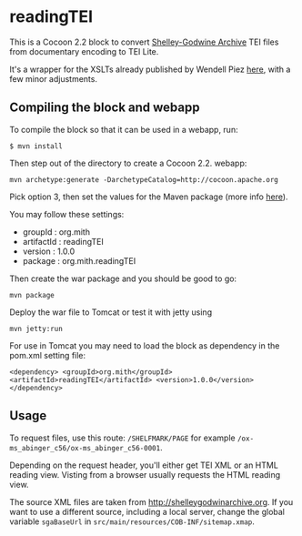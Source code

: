 # readingTEI

This is a Cocoon 2.2 block to convert [Shelley-Godwine Archive](http://www.tei-c.org/SIG/Music/) TEI files from documentary encoding to TEI Lite.

It's a wrapper for the XSLTs already published by Wendell Piez [here](https://github.com/wendellpiez/MITH_XSLT), with a few minor adjustments.

## Compiling the block and webapp

To compile the block so that it can be used in a webapp, run:

`$ mvn install`

Then step out of the directory to create a Cocoon 2.2. webapp:

`mvn archetype:generate -DarchetypeCatalog=http://cocoon.apache.org`

Pick option 3, then set the values for the Maven package (more info [here](http://cocoon.apache.org/2.2/1362_1_1.html)).

You may follow these settings:

* groupId : org.mith
* artifactId : readingTEI
* version : 1.0.0
* package : org.mith.readingTEI 

Then create the war package and you should be good to go:

`mvn package`

Deploy the war file to Tomcat or test it with jetty using

`mvn jetty:run`

For use in Tomcat you may need to load the block as dependency in the pom.xml setting file:

`<dependency>
	<groupId>org.mith</groupId>
	<artifactId>readingTEI</artifactId>
	<version>1.0.0</version>
</dependency>`

## Usage

To request files, use this route: `/SHELFMARK/PAGE` for example `/ox-ms_abinger_c56/ox-ms_abinger_c56-0001`.

Depending on the request header, you'll either get TEI XML or an HTML reading view. Visting from a browser usually requests the HTML reading view.

The source XML files are taken from http://shelleygodwinarchive.org. If you want to use a different source, including a local server, change the global variable `sgaBaseUrl` in `src/main/resources/COB-INF/sitemap.xmap`.